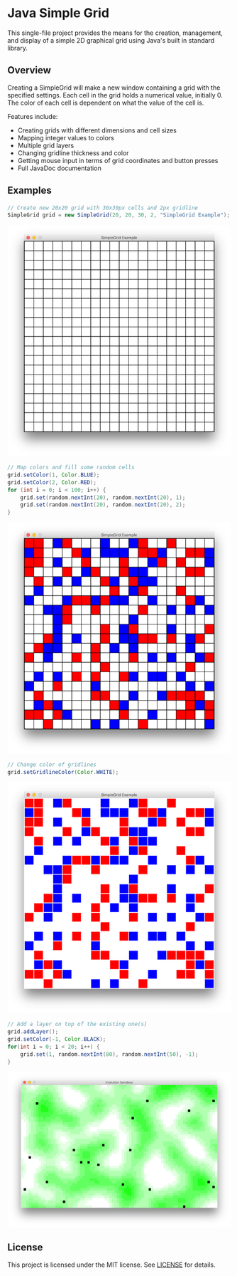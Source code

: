 # Java Simple Grid #

This single-file project provides the means for the creation, management, and display of a simple 2D graphical grid using Java's built in standard library.

## Overview ##
Creating a SimpleGrid will make a new window containing a grid with the specified settings. Each cell in the grid holds a numerical value, initially 0. The color of each cell is dependent on what the value of the cell is.

Features include:

* Creating grids with different dimensions and cell sizes
* Mapping integer values to colors
* Multiple grid layers
* Changing gridline thickness and color
* Getting mouse input in terms of grid coordinates and button presses
* Full JavaDoc documentation

## Examples ##
```java
// Create new 20x20 grid with 30x30px cells and 2px gridline
SimpleGrid grid = new SimpleGrid(20, 20, 30, 2, "SimpleGrid Example");
```
![Creating a blank grid](img/example1.png)

```java
// Map colors and fill some random cells
grid.setColor(1, Color.BLUE);
grid.setColor(2, Color.RED);
for (int i = 0; i < 100; i++) {
    grid.set(random.nextInt(20), random.nextInt(20), 1);
    grid.set(random.nextInt(20), random.nextInt(20), 2);
}
```
![Filling grid](img/example2.png)


```java
// Change color of gridlines
grid.setGridlineColor(Color.WHITE);
```
![Changing gridline color](img/example3.png)


```java
// Add a layer on top of the existing one(s)
grid.addLayer();
grid.setColor(-1, Color.BLACK);
for(int i = 0; i < 20; i++) {
    grid.set(1, random.nextInt(80), random.nextInt(50), -1);
}
```
![Using multiple layers](img/example4.png)


## License ##
This project is licensed under the MIT license. See [LICENSE](LICENSE) for details.

